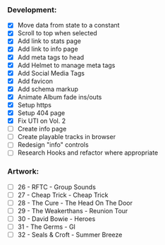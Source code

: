 ### Development:

- [x] Move data from state to a constant
- [x] Scroll to top when selected
- [x] Add link to stats page
- [x] Add link to info page
- [x] Add meta tags to head
- [x] Add Helmet to manage meta tags
- [x] Add Social Media Tags
- [x] Add favicon
- [x] Add schema markup
- [x] Animate Album fade ins/outs
- [x] Setup https
- [x] Setup 404 page
- [x] Fix UTI on Vol. 2
- [ ] Create info page
- [ ] Create playable tracks in browser
- [ ] Redesign "info" controls
- [ ] Research Hooks and refactor where appropriate

### Artwork:

- [ ] 26 - RFTC - Group Sounds
- [ ] 27 - Cheap Trick - Cheap Trick
- [ ] 28 - The Cure - The Head On The Door
- [ ] 29 - The Weakerthans - Reunion Tour
- [ ] 30 - David Bowie - Heroes
- [ ] 31 - The Germs - GI
- [ ] 32 - Seals & Croft - Summer Breeze
